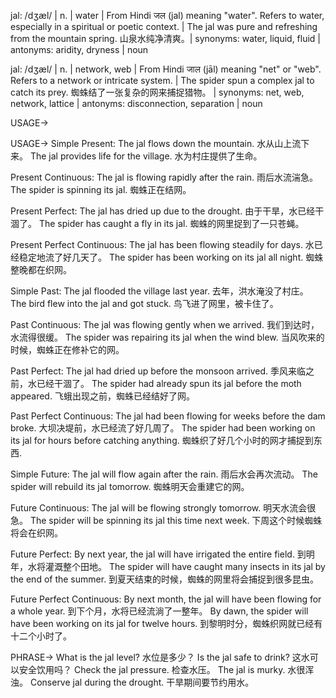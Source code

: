 jal: /dʒæl/ | n. | water | From Hindi जल (jal) meaning "water".  Refers to water, especially in a spiritual or poetic context. | The jal was pure and refreshing from the mountain spring.  山泉水纯净清爽。| synonyms: water, liquid, fluid | antonyms: aridity, dryness | noun

jal: /dʒæl/ | n. | network, web |  From Hindi जाल (jāl) meaning "net" or "web".  Refers to a network or intricate system. | The spider spun a complex jal to catch its prey. 蜘蛛结了一张复杂的网来捕捉猎物。 | synonyms: net, web, network, lattice | antonyms:  disconnection, separation | noun


USAGE->

USAGE->
Simple Present:
The jal flows down the mountain. 水从山上流下来。
The jal provides life for the village. 水为村庄提供了生命。

Present Continuous:
The jal is flowing rapidly after the rain. 雨后水流湍急。
The spider is spinning its jal. 蜘蛛正在结网。

Present Perfect:
The jal has dried up due to the drought. 由于干旱，水已经干涸了。
The spider has caught a fly in its jal. 蜘蛛的网里捉到了一只苍蝇。


Present Perfect Continuous:
The jal has been flowing steadily for days. 水已经稳定地流了好几天了。
The spider has been working on its jal all night. 蜘蛛整晚都在织网。


Simple Past:
The jal flooded the village last year. 去年，洪水淹没了村庄。
The bird flew into the jal and got stuck. 鸟飞进了网里，被卡住了。

Past Continuous:
The jal was flowing gently when we arrived. 我们到达时，水流得很缓。
The spider was repairing its jal when the wind blew. 当风吹来的时候，蜘蛛正在修补它的网。


Past Perfect:
The jal had dried up before the monsoon arrived.  季风来临之前，水已经干涸了。
The spider had already spun its jal before the moth appeared. 飞蛾出现之前，蜘蛛已经结好了网。


Past Perfect Continuous:
The jal had been flowing for weeks before the dam broke.  大坝决堤前，水已经流了好几周了。
The spider had been working on its jal for hours before catching anything.  蜘蛛织了好几个小时的网才捕捉到东西.


Simple Future:
The jal will flow again after the rain. 雨后水会再次流动。
The spider will rebuild its jal tomorrow. 蜘蛛明天会重建它的网。

Future Continuous:
The jal will be flowing strongly tomorrow. 明天水流会很急。
The spider will be spinning its jal this time next week. 下周这个时候蜘蛛将会在织网。

Future Perfect:
By next year, the jal will have irrigated the entire field. 到明年，水将灌溉整个田地。
The spider will have caught many insects in its jal by the end of the summer.  到夏天结束的时候，蜘蛛的网里将会捕捉到很多昆虫。

Future Perfect Continuous:
By next month, the jal will have been flowing for a whole year. 到下个月，水将已经流淌了一整年。
By dawn, the spider will have been working on its jal for twelve hours. 到黎明时分，蜘蛛织网就已经有十二个小时了。


PHRASE->
What is the jal level? 水位是多少？
Is the jal safe to drink?  这水可以安全饮用吗？
Check the jal pressure. 检查水压。
The jal is murky. 水很浑浊。
Conserve jal during the drought.  干旱期间要节约用水。
